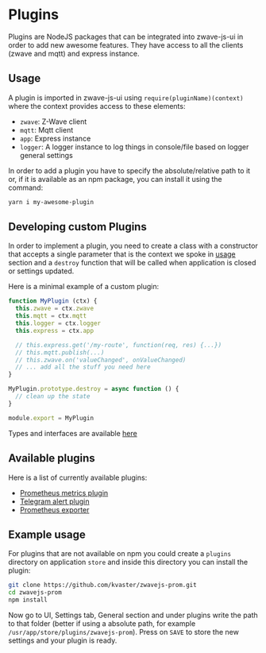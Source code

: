 # Plugins

Plugins are NodeJS packages that can be integrated into zwave-js-ui in order to add new awesome features. They have access to all the clients (zwave and mqtt) and express instance.

## Usage

A plugin is imported in zwave-js-ui using `require(pluginName)(context)` where the context provides access to these elements:

- `zwave`: Z-Wave client
- `mqtt`: Mqtt client
- `app`: Express instance
- `logger`: A logger instance to log things in console/file based on logger general settings

In order to add a plugin you have to specify the absolute/relative path to it or, if it is available as an npm package, you can install it using the command:

```bash
yarn i my-awesome-plugin
```

## Developing custom Plugins

In order to implement a plugin, you need to create a class with a constructor that accepts a single parameter that is the context we spoke in [usage](#usage) section and a `destroy` function that will be called when application is closed or settings updated.

Here is a minimal example of a custom plugin:

```js
function MyPlugin (ctx) {
  this.zwave = ctx.zwave
  this.mqtt = ctx.mqtt
  this.logger = ctx.logger
  this.express = ctx.app

  // this.express.get('/my-route', function(req, res) {...})
  // this.mqtt.publish(...)
  // this.zwave.on('valueChanged', onValueChanged)
  // ... add all the stuff you need here
}

MyPlugin.prototype.destroy = async function () {
  // clean up the state
}

module.export = MyPlugin
```

Types and interfaces are available [here](https://github.com/zwave-js/zwave-js-ui/blob/master/lib/CustomPlugin.ts)

## Available plugins

Here is a list of currently available plugins:

- [Prometheus metrics plugin](https://github.com/kvaster/zwavejs-prom)
- [Telegram alert plugin](https://github.com/kvaster/zwavejs-alert)
- [Prometheus exporter](https://github.com/billiaz/zj2m-prom-exporter)

## Example usage

For plugins that are not available on npm you could create a `plugins` directory on application `store` and inside this directory you can install the plugin:

```bash
git clone https://github.com/kvaster/zwavejs-prom.git
cd zwavejs-prom
npm install
```

Now go to UI, Settings tab, General section and under plugins write the path to that folder (better if using a absolute path, for example `/usr/app/store/plugins/zwavejs-prom`). Press on `SAVE` to store the new settings and your plugin is ready.
